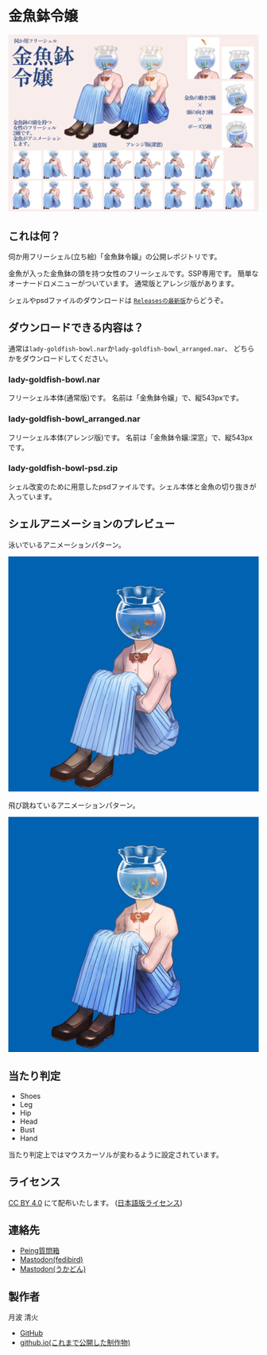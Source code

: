 # 金魚鉢令嬢

![シェル「金魚鉢令嬢」のプレビュー画像。金魚鉢の頭を持った女性の立ち絵の紹介。](doc/pr.png)

## これは何？

伺か用フリーシェル(立ち絵)「金魚鉢令嬢」の公開レポジトリです。

金魚が入った金魚鉢の頭を持つ女性のフリーシェルです。SSP専用です。
簡単なオーナードロメニューがついています。
通常版とアレンジ版があります。

シェルやpsdファイルのダウンロードは
[`Releasesの最新版`](https://github.com/tukinami/lady-goldfish-bowl/releases/latest)からどうぞ。

## ダウンロードできる内容は？

通常は`lady-goldfish-bowl.nar`か`lady-goldfish-bowl_arranged.nar`、
どちらかをダウンロードしてください。

### lady-goldfish-bowl.nar

フリーシェル本体(通常版)です。
名前は「金魚鉢令嬢」で、縦543pxです。

### lady-goldfish-bowl\_arranged.nar

フリーシェル本体(アレンジ版)です。
名前は「金魚鉢令嬢:深窓」で、縦543pxです。

### lady-goldfish-bowl-psd.zip

シェル改変のために用意したpsdファイルです。シェル本体と金魚の切り抜きが入っています。

## シェルアニメーションのプレビュー

泳いでいるアニメーションパターン。

![「金魚鉢令嬢」のプレビューアニメーション。金魚鉢の中で金魚が泳いでいる。](doc/preview_animation_normal.gif)

飛び跳ねているアニメーションパターン。

![「金魚鉢令嬢」のプレビューアニメーション。金魚鉢から金魚が飛び跳ねている。](doc/preview_animation_jump.gif)

## 当たり判定

- Shoes
- Leg
- Hip
- Head
- Bust
- Hand

当たり判定上ではマウスカーソルが変わるように設定されています。

## ライセンス

[CC BY 4.0](https://creativecommons.org/licenses/by/4.0/) にて配布いたします。
([日本語版ライセンス](https://creativecommons.org/licenses/by/4.0/deed.ja))

## 連絡先

- [Peing質問箱](https://peing.net/ja/tukinami_seika)
- [Mastodon(fedibird)](https://fedibird.com/@tukinami_seika)
- [Mastodon(うかどん)](https://ukadon.shillest.net/@tukinami_seika)

## 製作者

月波 清火

- [GitHub](https://github.com/tukinami)
- [github.io(これまで公開した制作物)](https://tukinami.github.io)

